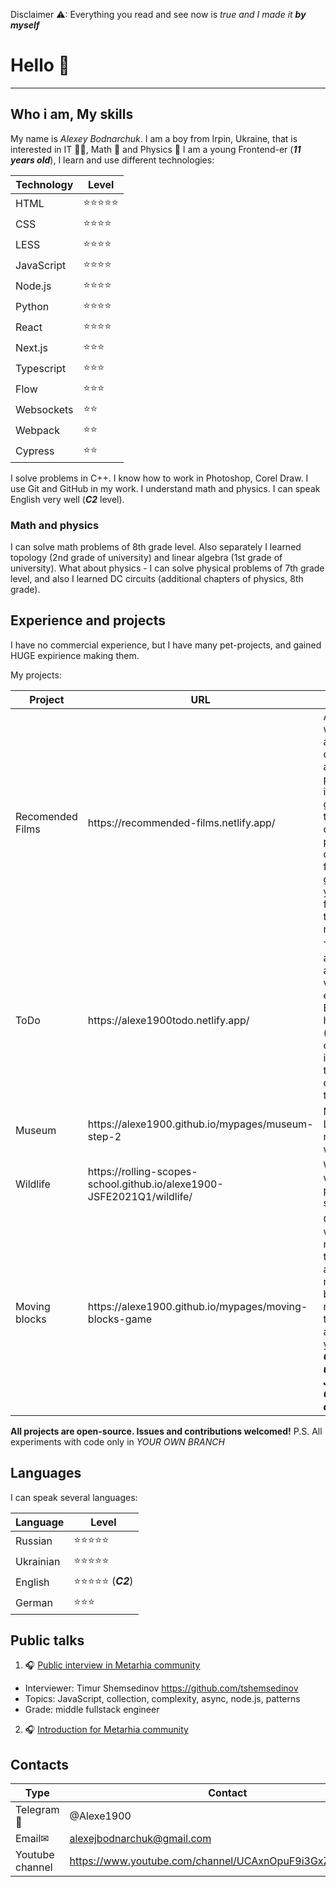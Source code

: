 Disclaimer ⚠: Everything you read and see now is *true and I made it **by myself***

# Hello 👋
---
## Who i am, My skills

My name is *Alexey Bodnarchuk*. I am a boy from Irpin, Ukraine, that is interested in IT 🐱‍💻, Math 📐 and Physics 🍎
I am a young Frontend-er (***11 years old***), I learn and use different technologies: 

Technology|Level
----------|-----
HTML|⭐⭐⭐⭐⭐
CSS|⭐⭐⭐⭐
LESS|⭐⭐⭐⭐
JavaScript|⭐⭐⭐⭐
Node.js|⭐⭐⭐⭐
Python|⭐⭐⭐⭐
React|⭐⭐⭐⭐
Next.js|⭐⭐⭐
Typescript|⭐⭐⭐
Flow|⭐⭐⭐
Websockets|⭐⭐
Webpack|⭐⭐
Cypress|⭐⭐ 

I solve problems in C++. I know how to work in Photoshop, Corel Draw. I use Git and GitHub in my work.
I understand math and physics. I can speak English very well (***C2*** level).

### Math and physics

I can solve math problems of 8th grade level.
Also separately I learned topology (2nd grade of university) and linear algebra (1st grade of university).
What about physics - I can solve physical problems of 7th grade level, and also I learned DC circuits (additional chapters of physics, 8th grade).

## Experience and projects

I have no commercial experience, but I have many pet-projects, and gained HUGE expirience making them.

My projects:

Project|URL|Description
-------|---|-----------
Recomended Films|https:&#x2F;&#x2F;recommended-films.netlify.app&#x2F;|A website, where you answer questions about preferences in film genres, and then get list of most popular films of your favourite genres. Also you can rate films and see their average rating.
ToDo|https:&#x2F;&#x2F;alexe1900todo.netlify.app&#x2F;|To Do web-app. You can add tasks, view them, edit or delete. Every task has status (completed or incompleted), title and description text
Museum|https:&#x2F;&#x2F;alexe1900.github.io&#x2F;mypages&#x2F;museum-step-2|My edition of Louvre museum website
Wildlife|https:&#x2F;&#x2F;rolling-scopes-school.github.io&#x2F;alexe1900-JSFE2021Q1&#x2F;wildlife&#x2F;|Website of wildlife protection service
Moving blocks|https:&#x2F;&#x2F;alexe1900.github.io&#x2F;mypages&#x2F;moving-blocks-game|Game, in which you need to move the cursor away from moving blocks. You need to not touch them as long as you can. _**Game is not using any JavaScript! Only HTML and CSS.**_

**All projects are open-source. Issues and contributions welcomed!**
P.S. All experiments with code only in *YOUR OWN BRANCH*

## Languages

I can speak several languages:

Language|Level
--------|-----
Russian|⭐⭐⭐⭐⭐
Ukrainian|⭐⭐⭐⭐⭐
English|⭐⭐⭐⭐⭐ (_**C2**_)
German|⭐⭐⭐

## Public talks

1. 🎧 [Public interview in Metarhia community](https://youtu.be/_g9bjgicmDI)
  - Interviewer: Timur Shemsedinov https://github.com/tshemsedinov
  - Topics: JavaScript, collection, complexity, async, node.js, patterns
  - Grade: middle fullstack engineer
2. 🎧 [Introduction for Metarhia community](https://youtu.be/6FcibfEMmFE)

## Contacts

Type|Contact
----|-------
Telegram📯|@Alexe1900
Email✉|alexejbodnarchuk@gmail.com
Youtube channel|https://www.youtube.com/channel/UCAxnOpuF9i3GxZAAVbp2_yQ